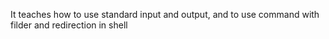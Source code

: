 It teaches how to use standard input and output, and to use command with filder and redirection in shell
